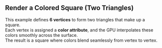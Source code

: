 ## Render a Colored Square (Two Triangles)

This example defines **6 vertices** to form two triangles that make up a square.  
Each vertex is assigned a **color attribute**, and the GPU interpolates these colors smoothly across the surface.  
The result is a square where colors blend seamlessly from vertex to vertex.
